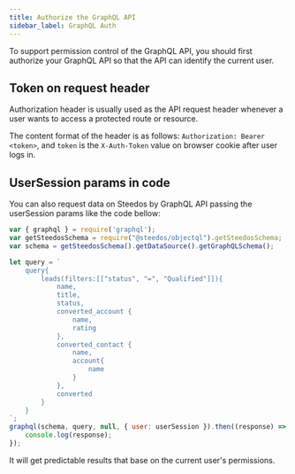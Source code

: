```yaml
---
title: Authorize the GraphQL API
sidebar_label: GraphQL Auth
---
```


To support permission control of the GraphQL API, you should first authorize your GraphQL API so that the API can identify the current user.

## Token on request header

Authorization header is usually used as the API request header whenever a user wants to access a protected route or resource.

The content format of the header is as follows: `Authorization: Bearer <token>`, and `token` is the `X-Auth-Token` value on browser cookie after user logs in.

## UserSession params in code

You can also request data on Steedos by GraphQL API passing the userSession params like the code bellow:

```js
var { graphql } = require('graphql');
var getSteedosSchema = require("@steedos/objectql").getSteedosSchema;
var schema = getSteedosSchema().getDataSource().getGraphQLSchema();

let query = `
    query{
        leads(filters:[["status", "=", "Qualified"]]){
            name,
            title,
            status,
            converted_account {
                name,
                rating
            },
            converted_contact {
                name,
                account{
                    name
                }
            },
            converted
        }
    }
`;
graphql(schema, query, null, { user: userSession }).then((response) => {
    console.log(response);
});
```

It will get predictable results that base on the current user's permissions.
